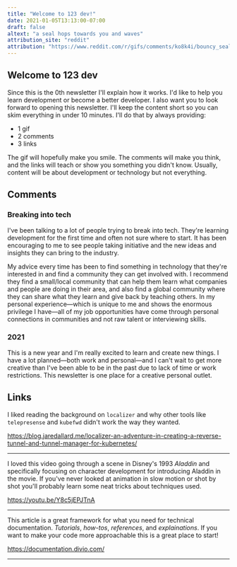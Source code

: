 ```yaml
---
title: "Welcome to 123 dev!"
date: 2021-01-05T13:13:00-07:00
draft: false
altext: "a seal hops towards you and waves"
attribution_site: "reddit"
attribution: "https://www.reddit.com/r/gifs/comments/ko8k4i/bouncy_seal/"
---
```


## Welcome to 123 dev

Since this is the 0th newsletter I'll explain how it works.
I'd like to help you learn development or become a better developer.
I also want you to look forward to opening this newsletter.
I'll keep the content short so you can skim everything in under 10 minutes.
I'll do that by always providing:

- 1 gif
- 2 comments
- 3 links

The gif will hopefully make you smile.
The comments will make you think, and the links will teach or show you something you didn't know.
Usually, content will be about development or technology but not everything.

## Comments

### Breaking into tech
I've been talking to a lot of people trying to break into tech.
They're learning development for the first time and often not sure where to start.
It has been encouraging to me to see people taking initiative and the new ideas and insights they can bring to the industry.

My advice every time has been to find something in technology that they're interested in and find a community they can get involved with.
I recommend they find a small/local community that can help them learn what companies and people are doing in their area, and also find a global community where they can share what they learn and give back by teaching others.
In my personal experience—which is unique to me and shows the enormous privilege I have—all of my job opportunities have come through personal connections in communities and not raw talent or interviewing skills.
### 2021
This is a new year and I'm really excited to learn and create new things.
I have a lot planned—both work and personal—and I can't wait to get more creative than I've been able to be in the past due to lack of time or work restrictions.
This newsletter is one place for a creative personal outlet.

## Links

I liked reading the background on `localizer` and why other tools like `telepresense` and `kubefwd` didn't work the way they wanted. 

https://blog.jaredallard.me/localizer-an-adventure-in-creating-a-reverse-tunnel-and-tunnel-manager-for-kubernetes/

---

I loved this video going through a scene in Disney's 1993 _Aladdin_ and specifically focusing on character development for introducing Aladdin in the movie. If you've never looked at animation in slow motion or shot by shot you'll probably learn some neat tricks about techniques used. 

https://youtu.be/Y8c5jEPJTnA

---

This article is a great framework for what you need for technical documentation. _Tutorials_, _how-tos_, _references_, and _explainations_. If you want to make your code more approachable this is a great place to start!

https://documentation.divio.com/

---
